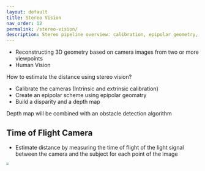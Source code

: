 ```yaml
---
layout: default
title: Stereo Vision
nav_order: 12
permalink: /stereo-vision/
description: Stereo pipeline overview: calibration, epipolar geometry, disparity, and depth.
---
```


- Reconstructing 3D geometry based on camera images from two or more viewpoints
- Human Vision

How to estimate the distance using stereo vision?

- Calibrate the cameras (Intrinsic and extrinsic calibration)
- Create an epipolar scheme using epipolar geomatry
- Build a disparity and a depth map

Depth map will be combined with an obstacle detection algorithm

## Time of Flight Camera

- Estimate distance by measuring the time of flight of the light signal between the camera and the subject for each point of the image

<img src="{{ '/pic/flight.png' | relative_url }}" style="zoom:38%;" />
